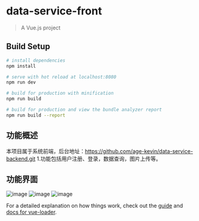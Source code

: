 # data-service-front

> A Vue.js project

## Build Setup

``` bash
# install dependencies
npm install

# serve with hot reload at localhost:8080
npm run dev

# build for production with minification
npm run build

# build for production and view the bundle analyzer report
npm run build --report
```

## 功能概述
本项目属于系统前端，后台地址：https://github.com/age-kevin/data-service-backend.git
1.功能包括用户注册、登录，数据查询，图片上传等。

## 功能界面
![image](https://user-images.githubusercontent.com/54947185/109579865-a9125980-7b34-11eb-9a00-1986a8e3fbde.png)
![image](https://user-images.githubusercontent.com/54947185/109579921-bcbdc000-7b34-11eb-8ff5-b75945692b93.png)
![image](https://user-images.githubusercontent.com/54947185/109579950-c6472800-7b34-11eb-8e9f-6f39ada743af.png)


For a detailed explanation on how things work, check out the [guide](http://vuejs-templates.github.io/webpack/) and [docs for vue-loader](http://vuejs.github.io/vue-loader).
